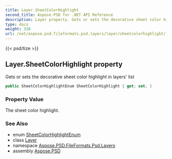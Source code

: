 ```yaml
---
title: Layer.SheetColorHighlight
second_title: Aspose.PSD for .NET API Reference
description: Layer property. Gets or sets the decorative sheet color highlight in layers list
type: docs
weight: 310
url: /net/aspose.psd.fileformats.psd.layers/layer/sheetcolorhighlight/
---
```

{{< psd/tize >}}
## Layer.SheetColorHighlight property

Gets or sets the decorative sheet color highlight in layers' list

```csharp
public SheetColorHighlightEnum SheetColorHighlight { get; set; }
```

### Property Value

The sheet color highlight.

### See Also

* enum [SheetColorHighlightEnum](../../../aspose.psd.fileformats.psd.layers.layerresources/sheetcolorhighlightenum/)
* class [Layer](../)
* namespace [Aspose.PSD.FileFormats.Psd.Layers](../../layer/)
* assembly [Aspose.PSD](../../../)


